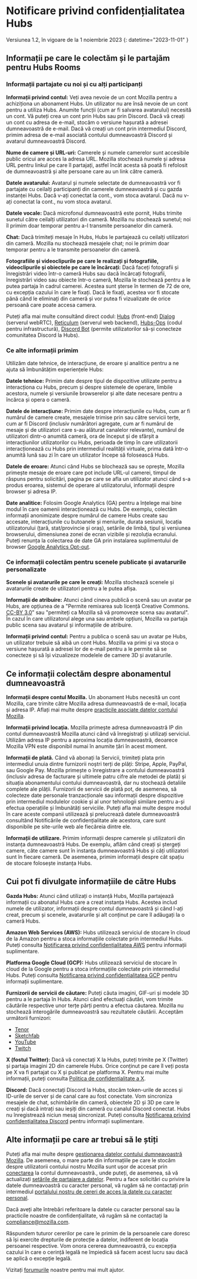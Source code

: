 # Notificare privind confidențialitatea Hubs
Versiunea 1.2, în vigoare de la 1 noiembrie 2023
{: datetime="2023-11-01" }

## Informații pe care le colectăm și le partajăm pentru Hubs Rooms

### Informații partajate cu noi și cu alți participanți
__Informații privind contul:__ Veți avea nevoie de un cont Mozilla pentru a achiziționa un abonament Hubs. Un utilizator nu are însă nevoie de un cont pentru a utiliza Hubs. Anumite funcții (cum ar fi salvarea avatarului) necesită un cont. Vă puteți crea un cont prin Hubs sau prin Discord. Dacă vă creați un cont cu adresa de e-mail, stocăm o versiune hașurată a adresei dumneavoastră de e-mail. Dacă vă creați un cont prin intermediul Discord, primim adresa de e-mail asociată contului dumneavoastră Discord și avatarul dumneavoastră Discord.

__Nume de camere și URL-uri:__ Camerele și numele camerelor sunt accesibile public oricui are acces la adresa URL. Mozilla stochează numele și adresa URL pentru linkul pe care îl partajați, astfel încât acesta să poată fi refolosit de dumneavoastră și alte persoane care au un link către cameră.

__Datele avatarului:__ Avatarul și numele selectate de dumneavoastră vor fi partajate cu ceilalți participanți din camerele dumneavoastră și cu gazda instanței Hubs. Dacă v-ați conectat la cont., vom stoca avatarul. Dacă nu v-ați conectat la cont., nu vom stoca avatarul.

__Datele vocale:__ Dacă microfonul dumneavoastră este pornit, Hubs trimite sunetul către ceilalți utilizatori din cameră. Mozilla nu stochează sunetul; noi îl primim doar temporar pentru a-l transmite persoanelor din cameră.

__Chat:__ Dacă trimiteți mesaje în Hubs, Hubs le partajează cu ceilalți utilizatori din cameră. Mozilla nu stochează mesajele chat; noi le primim doar temporar pentru a le transmite persoanelor din cameră.

__Fotografiile și videoclipurile pe care le realizați și fotografiile, videoclipurile și obiectele pe care le încărcați:__ Dacă faceți fotografii și înregistrări video într-o cameră Hubs sau dacă încărcați fotografii, înregistrări video sau obiecte într-o cameră, Mozilla le stochează pentru a le putea partaja în cadrul camerei. Acestea sunt șterse în termen de 72 de ore, cu excepția cazului în care le fixați. Dacă le fixați, acestea vor fi stocate până când le eliminați din cameră și vor putea fi vizualizate de orice persoană care poate accesa camera.

Puteți afla mai multe consultând direct codul: [Hubs](https://github.com/mozilla/hubs) (front-end) [Dialog](https://github.com/mozilla/dialog/) (serverul webRTC), [Reticulum](https://github.com/mozilla/reticulum) (serverul web backend), [Hubs-Ops](https://github.com/mozilla/hubs-ops) (codul pentru infrastructură), [Discord Bot](https://github.com/MozillaReality/hubs-discord-bot) (permite utilizatorilor să-și conecteze comunitatea Discord la Hubs).

### Ce alte informații primim
Utilizăm date tehnice, de interacțiune, de eroare și analitice pentru a ne ajuta să îmbunătățim experiențele Hubs:

__Datele tehnice:__ Primim date despre tipul de dispozitive utilizate pentru a interacționa cu Hubs, precum și despre sistemele de operare, limbile acestora, numele și versiunile browserelor și alte date necesare pentru a încărca și opera o cameră. 

__Datele de interacțiune:__ Primim date despre interacțiunile cu Hubs, cum ar fi numărul de camere create, mesajele trimise prin sau către servicii terțe, cum ar fi Discord (inclusiv numărători agregate, cum ar fi numărul de mesaje și de utilizatori care s-au alăturat canalelor relevante), numărul de utilizatori dintr-o anumită cameră, ora de început și de sfârșit a interacțiunilor utilizatorilor cu Hubs, perioada de timp în care utilizatorii interacționează cu Hubs prin intermediul realității virtuale, prima dată într-o anumită lună sau zi în care un utilizator începe să folosească Hubs. 

__Datele de eroare:__ Atunci când Hubs se blochează sau se oprește, Mozilla primește mesaje de eroare care pot include URL-ul camerei, timpul de răspuns pentru solicitări, pagina pe care se afla un utilizator atunci când s-a produs eroarea, sistemul de operare al utilizatorului, informații despre browser și adresa IP.

__Date analitice:__ Folosim Google Analytics (GA) pentru a înțelege mai bine modul în care oamenii interacționează cu Hubs. De exemplu, colectăm informații anonimizate despre numărul de camere Hubs create sau accesate, interacțiunile cu butoanele și meniurile, durata sesiunii, locația utilizatorului (țară, stat/provincie și oraș), setările de limbă, tipul și versiunea browserului, dimensiunea zonei de ecran vizibile și rezoluția ecranului. Puteți renunța la colectarea de date GA prin instalarea suplimentului de browser [Google Analytics Opt-out](https://tools.google.com/dlpage/gaoptout).

### Ce informații colectăm pentru scenele publicate și avatarurile personalizate
__Scenele și avatarurile pe care le creați:__ Mozilla stochează scenele și avatarurile create de utilizatori pentru a le putea afișa.

__Informații de atribuire:__ Atunci când cineva publică o scenă sau un avatar pe Hubs, are opțiunea de a "Permite remixarea sub licență Creative Commons. [CC-BY 3.0](https://creativecommons.org/licenses/by/3.0/)” sau "permiteți ca Mozilla să vă promoveze scena sau avatarul". În cazul în care utilizatorul alege una sau ambele opțiuni, Mozilla va partaja public scena sau avatarul și informațiile de atribuire.

__Informații privind contul:__ Pentru a publica o scenă sau un avatar pe Hubs, un utilizator trebuie să aibă un cont Hubs. Mozilla va primi și va stoca o versiune hașurată a adresei lor de e-mail pentru a le permite să se conecteze și să își vizualizeze modelele de camere 3D și avatarurile.

## Ce informații colectăm despre abonamentul dumneavoastră
__Informații despre contul Mozilla.__ Un abonament Hubs necesită un cont Mozilla, care trimite către Mozilla adresa dumneavoastră de e-mail, locația și adresa IP. Aflați mai multe despre [practicile asociate datelor contului Mozilla](https://www.mozilla.org/privacy/firefox/#firefox-accounts-join-firefox).

__Informații privind locația.__ Mozilla primește adresa dumneavoastră IP din contul dumneavoastră Mozilla atunci când vă înregistrați și utilizați serviciul. Utilizăm adresa IP pentru a aproxima locația dumneavoastră, deoarece Mozilla VPN este disponibil numai în anumite țări în acest moment.

__Informații de plată.__ Când vă abonați la Servicii, trimiteți plata prin intermediul unuia dintre furnizorii noștri terți de plăți: Stripe, Apple, PayPal, sau Google Pay. Mozilla primește o înregistrare a contului dumneavoastră (inclusiv adresa de facturare și ultimele patru cifre ale metodei de plată) și situația abonamentului contului dumneavoastră, dar nu stochează detaliile complete ale plății. Furnizorii de servicii de plată pot, de asemenea, să colecteze date personale tranzacționale sau informații despre dispozitive prin intermediul modulelor cookie și al unor tehnologii similare pentru a-și efectua operațiile și îmbunătăți serviciile. Puteți afla mai multe despre modul în care aceste companii utilizează și prelucrează datele dumneavoastră consultând Notificările de confidențialitate ale acestora, care sunt disponibile pe site-urile web ale fiecăreia dintre ele.

__Informații de utilizare.__ Primim informații despre camerele și utilizatorii din instanța dumneavoastră Hubs. De exemplu, aflăm când creați și ștergeți camere, câte camere sunt în instanța dumneavoastră Hubs și câți utilizatori sunt în fiecare cameră. De asemenea, primim informații despre cât spațiu de stocare folosește instanța Hubs.

## Cui pot fi divulgate informațiile de către Hubs
__Gazda Hubs:__ Atunci când utilizați o instanță Hubs, Mozilla partajează informații cu abonatul Hubs care a creat instanța Hubs. Acestea includ numele de utilizator, informații despre contul dumneavoastră și când l-ați creat, precum și scenele, avatarurile și alt conținut pe care îl adăugați la o cameră Hubs.  

__Amazon Web Services (AWS):__ Hubs utilizează serviciul de stocare în cloud de la Amazon pentru a stoca informațiile colectate prin intermediul Hubs. Puteți consulta [Notificarea privind confidențialitatea AWS](https://aws.amazon.com/privacy/) pentru informații suplimentare.

__Platforma Google Cloud (GCP):__ Hubs utilizează serviciul de stocare în cloud de la Google pentru a stoca informațiile colectate prin intermediul Hubs. Puteți consulta [Notificarea privind confidențialitatea GCP](https://cloud.google.com/terms/cloud-privacy-notice) pentru informații suplimentare.

__Furnizorii de servicii de căutare:__ Puteți căuta imagini, GIF-uri și modele 3D pentru a le partaja în Hubs. Atunci când efectuați căutări, vom trimite căutările respective unor terțe părți pentru a efectua căutarea. Mozilla nu stochează interogările dumneavoastră sau rezultatele căutării. Acceptăm următorii furnizori:
* [Tenor](https://tenor.com/legal-privacy)
* [Sketchfab](https://sketchfab.com/privacy)
* [YouTube](https://policies.google.com/privacy)
* [Twitch](https://www.twitch.tv/p/legal/privacy-policy/)

__X (fostul Twitter):__ Dacă vă conectați X la Hubs, puteți trimite pe X (Twitter) și partaja imagini 2D din camerele Hubs. Orice conținut pe care îl veți posta pe X va fi partajat cu X și publicat pe platforma X. Pentru mai multe informații, puteți consulta [Politica de confidențialitate a X](https://twitter.com/privacy).

__Discord:__ Dacă conectați Discord la Hubs, stocăm token-urile de acces și ID-urile de server și de canal care au fost conectate. Vom sincroniza mesajele de chat, schimbările din cameră, obiectele 2D și 3D pe care le creați și dacă intrați sau ieșiți din cameră cu canalul Discord conectat. Hubs nu înregistrează niciun mesaj sincronizat. Puteți consulta [Notificarea privind confidențialitatea Discord](https://discordapp.com/privacy) pentru informații suplimentare.

## Alte informații pe care ar trebui să le știți

Puteți afla mai multe despre [gestionarea datelor contului dumneavoastră Mozilla](https://support.mozilla.org/kb/firefox-accounts-managing-account-data). De asemenea, o mare parte din informațiile pe care le stocăm despre utilizatorii contului nostru Mozilla sunt ușor de accesat prin [conectarea](https://accounts.firefox.com/signin) la contul dumneavoastră., unde puteți, de asemenea, să vă actualizați [setările de partajare a datelor](https://accounts.firefox.com/settings/). Pentru a face solicitări cu privire la datele dumneavoastră cu caracter personal, vă rugăm să ne contactați prin intermediul [portalului nostru de cereri de acces la datele cu caracter personal](https://privacyportal.onetrust.com/webform/1350748f-7139-405c-8188-22740b3b5587/4ba08202-2ede-4934-a89e-f0b0870f95f0).

Dacă aveți alte întrebări referitoare la datele cu caracter personal sau la practicile noastre de confidențialitate, vă rugăm să ne contactați la compliance@mozilla.com.

Răspundem tuturor cererilor pe care le primim de la persoanele care doresc să își exercite drepturile de protecție a datelor, indiferent de locația persoanei respective. Vom onora cererea dumneavoastră, cu excepția cazului în care o cerință legală ne împiedică să facem acest lucru sau dacă se aplică o excepție legală.

Vizitați [forumurile](https://support.mozilla.org/) noastre pentru mai mult ajutor.

